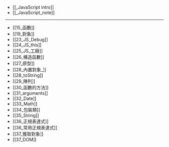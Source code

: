 - [[_JavaScript intro]]
- [[_JavaScript_note]]

---
- [[15_函數]]
- [[19_對象]]
- [[23_JS_Debug]]
- [[24_JS_this]]
- [[25_JS_工廠]]
- [[26_構造函數]]
- [[27_原型]]
- [[28_內置對象_]]
- [[28_toString]]
- [[29_陣列]]
- [[30_函數的方法]]
- [[31_arguments]]
- [[32_Date]]
- [[33_Math]]
- [[34_包裝類]]
- [[35_String]]
- [[36_正規表達式]]
- [[36_常用正規表達式]]
- [[37_獲取對象]]
- [[37_DOM]]